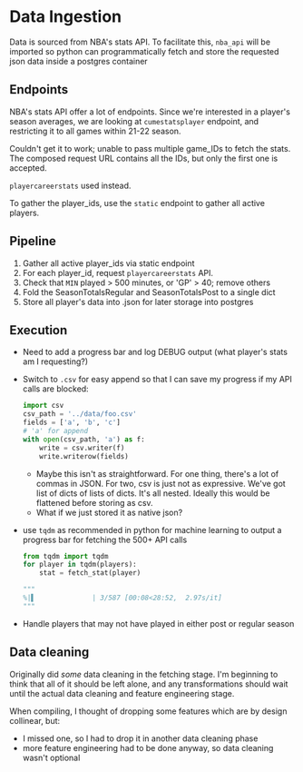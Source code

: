 # Data Ingestion

Data is sourced from NBA's stats API. To facilitate this, `nba_api` will be imported so python can programmatically fetch and store the requested json data inside a postgres container

## Endpoints

NBA's stats API offer a lot of endpoints. Since we're interested in a player's season averages, we are looking at `cumestatsplayer` endpoint, and restricting it to all games within 21-22 season.

Couldn't get it to work; unable to pass multiple game_IDs to fetch the stats. The composed request URL contains all the IDs, but only the first one is accepted.

`playercareerstats` used instead.

To gather the player_ids, use the `static` endpoint to gather all active players.

## Pipeline

1. Gather all active player_ids via static endpoint
1. For each player_id, request `playercareerstats` API.
1. Check that `MIN` played > 500 minutes, or 'GP' > 40; remove others
1. Fold the SeasonTotalsRegular and SeasonTotalsPost to a single dict
1. Store all player's data into .json for later storage into postgres

## Execution

- Need to add a progress bar and log DEBUG output (what player's stats am I requesting?)

- Switch to `.csv` for easy append so that I can save my progress if my API calls are blocked:

  ```py
  import csv
  csv_path = '../data/foo.csv'
  fields = ['a', 'b', 'c']
  # 'a' for append
  with open(csv_path, 'a') as f:
      write = csv.writer(f)
      write.writerow(fields)
  ```

  - Maybe this isn't as straightforward. For one thing, there's a lot of commas in JSON. For two, csv is just not as expressive. We've got list of dicts of lists of dicts. It's all nested. Ideally this would be flattened before storing as csv.
  - What if we just stored it as native json?

- use `tqdm` as recommended in python for machine learning to output a progress bar for fetching the 500+ API calls

  ```py
  from tqdm import tqdm
  for player in tqdm(players):
      stat = fetch_stat(player)

  """
  %|▌              | 3/587 [00:08<28:52,  2.97s/it]
  """
  ```

- Handle players that may not have played in either post or regular season

## Data cleaning

Originally did *some* data cleaning in the fetching stage. I'm beginning to think that all of it should be left alone, and any transformations should wait until the actual data cleaning and feature engineering stage.

When compiling, I thought of dropping some features which are by design collinear, but:

- I missed one, so I had to drop it in another data cleaning phase
- more feature engineering had to be done anyway, so data cleaning wasn't optional
